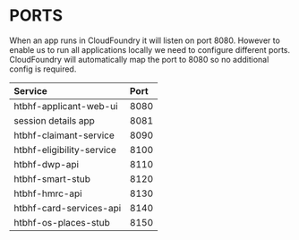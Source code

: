 # PORTS
When an app runs in CloudFoundry it will listen on port 8080. 
However to enable us to run all applications locally we need to configure different ports.
CloudFoundry will automatically map the port to 8080 so no additional config is required.

| Service                     | Port |
| :-------------------------- | :--- |
| htbhf-applicant-web-ui      | 8080 |
| session details app         | 8081 |
| htbhf-claimant-service      | 8090 |
| htbhf-eligibility-service   | 8100 |
| htbhf-dwp-api               | 8110 |
| htbhf-smart-stub            | 8120 |
| htbhf-hmrc-api              | 8130 |
| htbhf-card-services-api     | 8140 |
| htbhf-os-places-stub        | 8150 |
